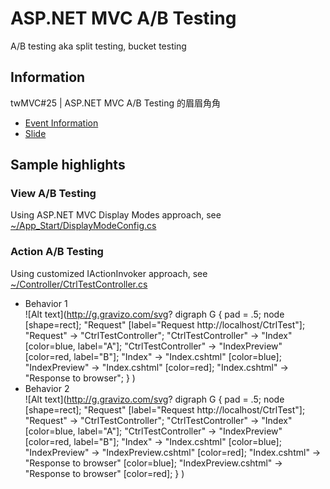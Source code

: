 ﻿# ASP.NET MVC A/B Testing

A/B testing aka split testing, bucket testing

## Information

twMVC#25 | ASP.NET MVC A/B Testing 的眉眉角角

- [Event Information](https://mvc.tw/event/2016/12/24)
- [Slide](https://docs.com/is-twMVC/2370/twmvc-25-asp-net-mvc-ab-testing)
## Sample highlights

### View A/B Testing

Using ASP.NET MVC Display Modes approach, see [~/App_Start/DisplayModeConfig.cs](twmvc25/App_Start/DisplayModeConfig.cs)

### Action A/B Testing

Using customized IActionInvoker approach, see [~/Controller/CtrlTestController.cs](twmvc25/Controllers/CtrlTestController.cs)

- Behavior 1  
  ![Alt text](http://g.gravizo.com/svg?
  digraph G {
  pad = .5;
  node [shape=rect];
  "Request" [label="Request http://localhost/CtrlTest"];
  "Request" -> "CtrlTestController";
  "CtrlTestController" -> "Index" [color=blue, label="A"];
  "CtrlTestController" -> "IndexPreview" [color=red, label="B"];
  "Index" -> "Index.cshtml" [color=blue];
  "IndexPreview" -> "Index.cshtml" [color=red];
  "Index.cshtml" -> "Response to browser";
  }
  )
- Behavior 2  
  ![Alt text](http://g.gravizo.com/svg?
  digraph G {
  pad = .5;
  node [shape=rect];
  "Request" [label="Request http://localhost/CtrlTest"];
  "Request" -> "CtrlTestController";
  "CtrlTestController" -> "Index" [color=blue, label="A"];
  "CtrlTestController" -> "IndexPreview" [color=red, label="B"];
  "Index" -> "Index.cshtml" [color=blue];
  "IndexPreview" -> "IndexPreview.cshtml" [color=red];
  "Index.cshtml" -> "Response to browser" [color=blue];
  "IndexPreview.cshtml" -> "Response to browser" [color=red];
  }
  )
